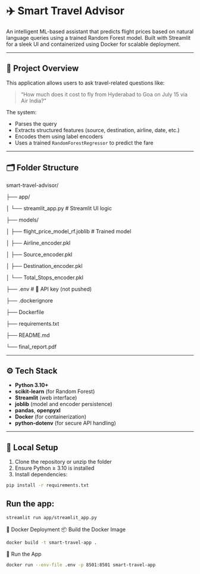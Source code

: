 # ✈️ Smart Travel Advisor

An intelligent ML-based assistant that predicts flight prices based on natural language queries using a trained Random Forest model. Built with Streamlit for a sleek UI and containerized using Docker for scalable deployment.

---

## 📌 Project Overview

This application allows users to ask travel-related questions like:

> “How much does it cost to fly from Hyderabad to Goa on July 15 via Air India?”

The system:
- Parses the query
- Extracts structured features (source, destination, airline, date, etc.)
- Encodes them using label encoders
- Uses a trained `RandomForestRegressor` to predict the fare

---

## 🗂️ Folder Structure

smart-travel-advisor/

├── app/

│ └── streamlit_app.py # Streamlit UI logic

├── models/

│ ├── flight_price_model_rf.joblib # Trained model

│ ├── Airline_encoder.pkl

│ ├── Source_encoder.pkl

│ ├── Destination_encoder.pkl

│ └── Total_Stops_encoder.pkl

├── .env # 🔐 API key (not pushed)

├── .dockerignore

├── Dockerfile

├── requirements.txt

├── README.md

└── final_report.pdf


---

## ⚙️ Tech Stack

- **Python 3.10+**
- **scikit-learn** (for Random Forest)
- **Streamlit** (web interface)
- **joblib** (model and encoder persistence)
- **pandas**, **openpyxl**
- **Docker** (for containerization)
- **python-dotenv** (for secure API handling)

---

## 🔧 Local Setup

1. Clone the repository or unzip the folder
2. Ensure Python ≥ 3.10 is installed
3. Install dependencies:
```bash
pip install -r requirements.txt
```


##  Run the app:
```bash
streamlit run app/streamlit_app.py
```

🐳 Docker Deployment
📦 Build the Docker Image

```bash
docker build -t smart-travel-app .
```


🚀 Run the App

```bash
docker run --env-file .env -p 8501:8501 smart-travel-app
```
 
 

 
